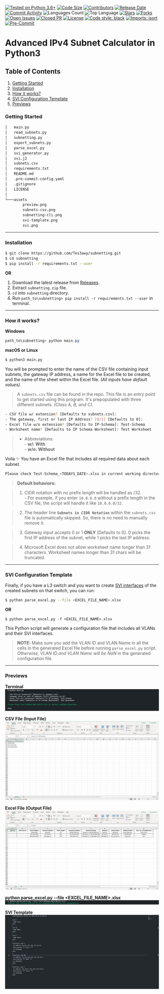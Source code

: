 [![Tested on Python 3.6+](https://img.shields.io/badge/Python%203.6+-blue.svg?logo=python&logoColor=white)](https://www.python.org/downloads)
[![Code Size](https://img.shields.io/github/languages/code-size/Tes3awy/subnetting?color=green)](https://github.com/Tes3awy/subnetting)
[![Contributors](https://img.shields.io/github/contributors/Tes3awy/subnetting)](https://github.com/Tes3awy/subnetting/graphs/contributors)
[![Release Date](https://img.shields.io/github/release-date/Tes3awy/subnetting)](https://github.com/Tes3awy/subnetting/releases)
[![Commit Activity](https://img.shields.io/github/commit-activity/m/Tes3awy/subnetting)](https://github.com/Tes3awy/subnetting/commits/main)
![Languages Count](https://img.shields.io/github/languages/count/Tes3awy/subnetting)
![Top Language](https://img.shields.io/github/languages/top/Tes3awy/subnetting)
[![Stars](https://img.shields.io/github/stars/Tes3awy/subnetting)](https://github.com/Tes3awy/subnetting/stargazers)
[![Forks](https://img.shields.io/github/forks/Tes3awy/subnetting)](https://github.com/Tes3awy/subnetting/network/members)
[![Open Issues](https://img.shields.io/github/issues/Tes3awy/subnetting)](https://github.com/Tes3awy/subnetting/issues)
[![Closed PR](https://img.shields.io/github/issues-pr-closed/Tes3awy/subnetting)](https://github.com/Tes3awy/subnetting/pulls?q=is%3Apr+is%3Aclosed)
[![License](https://img.shields.io/github/license/Tes3awy/subnetting)](https://github.com/Tes3awy/subnetting/blob/main/LICENSE)
[![Code style: black](https://img.shields.io/badge/code%20style-black-000000.svg)](https://github.com/psf/black)
[![Imports: isort](https://img.shields.io/badge/%20imports-isort-%231674b1?style=flat&labelColor=ef8336)](https://pycqa.github.io/isort/)
[![Pre-Commit](https://img.shields.io/badge/pre--commit-enabled-brightgreen?logo=pre-commit&logoColor=white)](https://github.com/pre-commit/pre-commit)

# Advanced IPv4 Subnet Calculator in Python3

## Table of Contents

1. [Getting Started](#getting-started)
2. [Installation](#installation)
3. [How it works?](#how-it-works)
4. [SVI Configuration Template](#svi-configuration-template)
5. [Previews](#previews)

### Getting Started

```bash
│   main.py
│   read_subnets.py
│   subnetting.py
│   export_subnets.py
│   parse_excel.py
│   svi_generator.py
│   svi.j2
│   subnets.csv
│   requirements.txt
│   README.md
│   .pre-commit-config.yaml
│   .gitignore
│   LICENSE
│
└───assets
        preview.png
        subnets-csv.png
        subnetting-cli.png
        svi-template.png
        svi.png
```

---

### Installation

```bash
$ git clone https://github.com/Tes3awy/subnetting.git
$ cd subnetting
$ pip install -r requirements.txt --user
```

**OR**

1. Download the latest release from [Releases](https://github.com/Tes3awy/subnetting/releases/).
2. Extract `subnetting.zip` file.
3. `cd` into `subnetting` directory.
4. Run `path_to\subnetting> pip install -r requirements.txt --user` in terminal.

---

### How it works?

**Windows**

```powershell
path_to\subnetting> python main.py
```

**macOS or Linux**

```bash
$ python3 main.py
```

You will be prompted to enter the name of the CSV file containing input subnets, the gateway IP address, a name for the Excel file to be created, and the name of the sheet within the Excel file. _(All inputs have default values)_.

> A `subnets.csv` file can be found in the repo. This file is an entry point to get started using this program. It's prepopulated with three different subnets. _(Class A, B, and C)_.

```bash
- CSV file w/ extension? [Defaults to subnets.csv]:
- The gateway, first or last IP Address? [0/1] [Defaults to 0]:
- Excel file w/o extension? [Defaults to IP-Schema]: Test-Schema
- Worksheet name? [Defaults to IP Schema Worksheet]: Test Worksheet
```

> - Abbreviations: <br /> - **w/: With** <br /> - **w/o: Without**

Voila :sparkles: You have an Excel file that includes all required data about each subnet.

```bash
Please check Test-Schema_<TODAYS_DATE>.xlsx in current working directory.
```

> **Default behaviors:**

> 1. CIDR notation with no prefix length will be handled as /32. <br /> - For example, if you enter `10.0.0.0` without a prefix length in the CSV file, the script will handle it like `10.0.0.0/32`.

> 2. The header line **`Subnets in CIDR Notation`** within the `subnets.csv` file is automatically skipped. So, there is no need to manually remove it.

> 3. Gateway input accepts 0 or 1 **ONLY** [Defaults to 0]. 0 picks the first IP address of the subnet, while 1 picks the last IP address.

> 4. Microsoft Excel does not allow worksheet name longer than 31 characters. Worksheet names longer than 31 chars will be truncated.

---

### SVI Configuration Template

Finally, if you have a L3 switch and you want to create [SVI interfaces](https://en.wikipedia.org/wiki/Switch_virtual_interface) of the created subnets on that switch, you can run:

```bash
$ python parse_excel.py --file <EXCEL_FILE_NAME>.xlsx
```
**OR**
```
$ python parse_excel.py -f <EXCEL_FILE_NAME>.xlsx
```

This Python script will generate a configuration file that includes all VLANs and their SVI interfaces.

> **NOTE:** Make sure you add the VLAN ID and VLAN Name in all the cells in the generated Excel file before running `parse_excel.py` script. _Otherwise, VLAN ID and VLAN Name will be NaN_ in the generated configuration file.

---

### Previews

**Terminal**
![Python CLI](assets/subnetting-cli.png)

**CSV File (Input File)**
![CSV File](assets/subnets-csv.png)

**Excel File (Output File)**
![Excel Preview](assets/preview.png)

**python parse_excel.py --file <EXCEL_FILE_NAME>.xlsx**
![SVI CLI](assets/svi.png)

**SVI Template**
![SVI Template](assets/svi-template.png)
